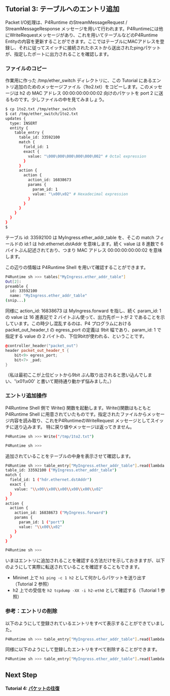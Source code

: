 ## Tutorial 3: テーブルへのエントリ追加

Packet I/O処理は、P4Runtime のStreamMessageRequest / StreamMessageResponse メッセージを用いて行われます。P4Runtimeには他にWriteRequestメッセージがあり、これを用いてテーブルなどのP4Runtime Entityの内容を更新することができます。ここではテーブルにMACアドレスを登録し、それに従ってスイッチに接続されたホストから送出されたpingパケットが、指定したポートに出力されることを確認します。

### ファイルのコピー

作業用に作った /tmp/ether_switch ディレクトリに、この Tutorial にあるエントリ追加のためのメッセージファイル（1to2.txt）をコピーします。このメッセージは h2 の MAC アドレス 00:00:00:00:00:02 向けのパケットを port 2 に送るものです。少しファイルの中を見てみましょう。

```bash
$ cp 1to2.txt /tmp/ether_switch
$ cat /tmp/ether_switch/1to2.txt 
updates {
  type: INSERT
  entity {
    table_entry {
      table_id: 33592100
      match {
        field_id: 1
        exact {
          value: "\000\000\000\000\000\002" # Octal expression 
        }
      }
      action {
        action {
          action_id: 16838673
          params {
            param_id: 1 
            value: "\x00\x02" # Hexadecimal expression 
          }
        }
      }
    }
  }
}
$
```

テーブル id: 33592100 は MyIngress.ether_addr_table を、そこの match フィールドの id:1 は hdr.ethernet.dstAddr を意味します。続く value は 8 進数で 6 バイトぶん記述されており、つまり MAC アドレス 00:00:00:00:00:02 を意味します。

この辺りの情報は P4Runtime Shell を用いて確認することができます。

```bash
P4Runtime sh >>> tables["MyIngress.ether_addr_table"] 
Out[2]: 
preamble {
  id: 33592100
  name: "MyIngress.ether_addr_table"
(snip...)
```

同様に action_id: 16838673 は MyIngress.forward を指し、続く param_id: 1 の value は 16 進表記で 2 バイトぶん使って、出力先ポートが 2 であることを示しています。この時少し混乱するのは、P4 プログラムにおける packet_out_header_t の egress_port の定義は 9bit 幅であり、param_id: 1 で指定する value の 2 バイトの、下位9bitが使われる、ということです。

```C++
@controller_header("packet_out")
header packet_out_header_t {
    bit<9> egress_port;
    bit<7> _pad;
}
```

（私は最初ここが上位ビットから9bit ぶん取り出されると思い込んでしまい、'\x01\x00' と書いて期待通り動かず悩みました。）

### エントリ追加操作

P4Runtime Shell 側で Write() 関数を起動します。Write()関数はもともとP4Runtime Shell に用意されていたものです。指定されたファイルからメッセージ内容を読み取り、これをP4RuntimeのWriteRequest メッセージとしてスイッチに送り込みます。
特に戻り値やメッセージは返ってきません。

```bash
P4Runtime sh >>> Write("/tmp/1to2.txt")

P4Runtime sh >>> 
```
追加されていることをテーブルの中身を表示させて確認します。
```bash
P4Runtime sh >>> table_entry["MyIngress.ether_addr_table"].read(lambda a: print(a))
table_id: 33592100 ("MyIngress.ether_addr_table")
match {
  field_id: 1 ("hdr.ethernet.dstAddr")
  exact {
    value: "\\x00\\x00\\x00\\x00\\x00\\x02"
  }
}
action {
  action {
    action_id: 16838673 ("MyIngress.forward")
    params {
      param_id: 1 ("port")
      value: "\\x00\\x02"
    }
  }
}

P4Runtime sh >>>       
```

いまはエントリに追加されることを確認する方法だけを示しておきますが、以下のようにして実際に転送されていることを確認することもできます。

- Mininet 上で `h1 ping -c 1 h2` として何かしらパケットを送り出す（Tutorial 2 参照）
- h2 上での受信を `h2 tcpdump -XX -i h2-eth0` として確認する（Tutorial 1 参照）

### 参考：エントリの削除

以下のようにして登録されているエントリをすべて表示することができていました。
```bash
P4Runtime sh >>> table_entry["MyIngress.ether_addr_table"].read(lambda a: print(a))
```
同様に以下のようにして登録したエントリをすべて削除することができます。
```bash
P4Runtime sh >>> table_entry["MyIngress.ether_addr_table"].read(lambda a: a.delete())
```



## Next Step

#### Tutorial 4: [パケットの往復](t4_roundtrip.md)

